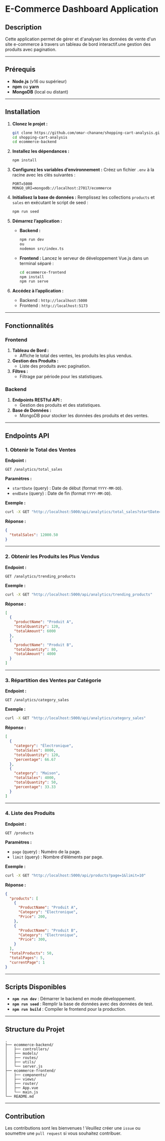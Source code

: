 
# **E-Commerce Dashboard Application**

## **Description**
Cette application permet de gérer et d'analyser les données de vente d'un site e-commerce à travers un tableau de bord interactif.une gestion des produits avec pagination.

---

## **Prérequis**
- **Node.js** (v16 ou supérieur)
- **npm** ou **yarn**
- **MongoDB** (local ou distant)

---

## **Installation**

1. **Clonez le projet :**
   ```bash
   git clone https://github.com/omar-chanane/shopping-cart-analysis.git
   cd shopping-cart-analysis
   cd ecommerce-backend
   ```

2. **Installez les dépendances :**
   ```bash
   npm install
   ```

3. **Configurez les variables d’environnement :**
   Créez un fichier `.env` à la racine avec les clés suivantes :
   ```
   PORT=5000
   MONGO_URI=mongodb://localhost:27017/ecommerce
   ```

4. **Initialisez la base de données :**
   Remplissez les collections `products` et `sales` en exécutant le script de seed :
   ```bash
   npm run seed
   ```

5. **Démarrez l’application :**
   - **Backend :**
     ```bash
     npm run dev
     ou
     nodemon src/index.ts
     ```
   - **Frontend :**
     Lancez le serveur de développement Vue.js dans un terminal séparé :
     ```bash
     cd ecommerce-frontend
     npm install
     npm run serve
     ```

6. **Accédez à l’application :**
   - Backend : `http://localhost:5000`
   - Frontend : `http://localhost:5173`

---

## **Fonctionnalités**

### **Frontend**
1. **Tableau de Bord :**
   - Affiche le total des ventes, les produits les plus vendus.
2. **Gestion des Produits :**
   - Liste des produits avec pagination.
3. **Filtres :**
   - Filtrage par période pour les statistiques.

### **Backend**
1. **Endpoints RESTful API :**
   - Gestion des produits et des statistiques.
2. **Base de Données :**
   - MongoDB pour stocker les données des produits et des ventes.

---

## **Endpoints API**

### **1. Obtenir le Total des Ventes**
**Endpoint :**
```
GET /analytics/total_sales
```

**Paramètres :**
- `startDate` (query) : Date de début (format `YYYY-MM-DD`).
- `endDate` (query) : Date de fin (format `YYYY-MM-DD`).

**Exemple :**
```bash
curl -X GET "http://localhost:5000/api/analytics/total_sales?startDate=2024-01-01&endDate=2024-01-31"
```

**Réponse :**
```json
{
  "totalSales": 12000.50
}
```

---

### **2. Obtenir les Produits les Plus Vendus**
**Endpoint :**
```
GET /analytics/trending_products
```

**Exemple :**
```bash
curl -X GET "http://localhost:5000/api/analytics/trending_products"
```

**Réponse :**
```json
[
  {
    "productName": "Produit A",
    "totalQuantity": 120,
    "totalAmount": 6000
  },
  {
    "productName": "Produit B",
    "totalQuantity": 80,
    "totalAmount": 4000
  }
]
```

---

### **3. Répartition des Ventes par Catégorie**
**Endpoint :**
```
GET /analytics/category_sales
```

**Exemple :**
```bash
curl -X GET "http://localhost:5000/api/analytics/category_sales"
```

**Réponse :**
```json
[
  {
    "category": "Électronique",
    "totalSales": 8000,
    "totalQuantity": 120,
    "percentage": 66.67
  },
  {
    "category": "Maison",
    "totalSales": 4000,
    "totalQuantity": 50,
    "percentage": 33.33
  }
]
```

---

### **4. Liste des Produits**
**Endpoint :**
```
GET /products
```

**Paramètres :**
- `page` (query) : Numéro de la page.
- `limit` (query) : Nombre d’éléments par page.

**Exemple :**
```bash
curl -X GET "http://localhost:5000/api/products?page=1&limit=10"
```

**Réponse :**
```json
{
  "products": [
    {
      "ProductName": "Produit A",
      "Category": "Électronique",
      "Price": 200,
    },
    {
      "ProductName": "Produit B",
      "Category": "Électronique",
      "Price": 300,
    }
  ],
  "totalProducts": 50,
  "totalPages": 5,
  "currentPage": 1
}
```

---

## **Scripts Disponibles**
- **`npm run dev`** : Démarrer le backend en mode développement.
- **`npm run seed`** : Remplir la base de données avec des données de test.
- **`npm run build`** : Compiler le frontend pour la production.

---

## **Structure du Projet**

```
.
├── ecommerce-backend/
│   ├── controllers/
│   ├── models/
│   ├── routes/
│   ├── utils/
│   └── server.js
├── ecommerce-frontend/
│   ├── components/
│   ├── views/
│   ├── router/
│   ├── App.vue
│   └── main.js
└── README.md
```

---

## **Contribution**
Les contributions sont les bienvenues ! Veuillez créer une `issue` ou soumettre une `pull request` si vous souhaitez contribuer.
